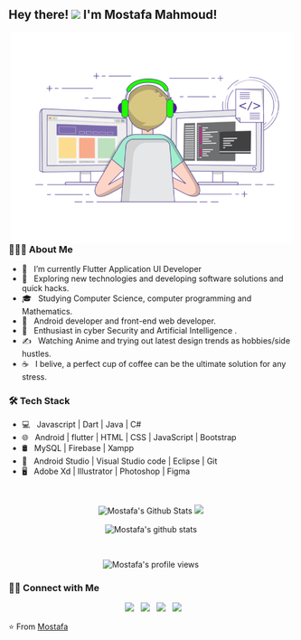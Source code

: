 <h2> Hey there! <img src="https://media.giphy.com/media/hvRJCLFzcasrR4ia7z/giphy.gif" width="35px">  I'm Mostafa Mahmoud!</h2>
<img align="right" alt="GIF" src="https://raw.githubusercontent.com/fpemostafa/fpemostafa/main/coding.gif" width="500"/>

<h3> 👨🏻‍💻 About Me </h3>

- 🔭 &nbsp; I’m currently Flutter Application UI Developer
- 🤔 &nbsp; Exploring new technologies and developing software solutions and quick hacks.
- 🎓 &nbsp; Studying Computer Science, computer programming and Mathematics.
- 💼 &nbsp; Android developer and front-end web developer.
- 🌱 &nbsp; Enthusiast in cyber Security and Artificial Intelligence .
- ✍️ &nbsp; Watching Anime and trying out latest design trends as hobbies/side hustles.
- ☕ &nbsp; I belive, a perfect cup of coffee can be the ultimate solution for any stress. 

<h3>🛠 Tech Stack</h3>

- 💻 &nbsp; Javascript | Dart | Java | C#  
- 🌐 &nbsp; Android | flutter | HTML | CSS | JavaScript | Bootstrap 
- 🛢 &nbsp; MySQL | Firebase | Xampp
- 🔧 &nbsp; Android Studio  | Visual Studio code | Eclipse | Git
- 🖥 &nbsp; Adobe Xd | Illustrator | Photoshop | Figma

<br>
<p align = "center">
  <img src = "https://github-readme-stats.vercel.app/api?username=fpemostafa&theme=radical&show_icons=true&count_private=true&hide=issues&line_height=32" alt="Mostafa's Github Stats">
  <img src = "https://github-readme-streak-stats.herokuapp.com/?user=fpemostafa&theme=radical">
</p>

<!--
<p align = "center">
[![Top Langs](https://github-readme-stats.vercel.app/api/top-langs/?username=fpemostafa&layout=compact&text_color=daf7dc&bg_color=151515)](https://github.com/fpemostafa/github-readme-stats)
</p>
-->


<p align="center">

  <img align="center" alt="Mostafa's github stats" src="https://github-readme-stats.anuraghazra1.vercel.app/api/top-langs/?username=fpemostafa&layout=compact&langs_count=10&hide=html,css&bg_color=30,000000,434343&title_color=fe428e&text_color=f1f1eb" />
</p>

<!-- 
<img align="center" src="https://github-readme-stats.vercel.app/api?username=fpemostafa&include_all_commits=true&ttheme=radical&count_private=true&show_icons=true&line_height=20&title_color=7A7ADB&icon_color=2234AE&text_color=D3D3D3&bg_color=0,000000,130F40" alt="Mostafa's Github Stats">
</br> 
-->

<br>
<p align="center"> 
  <img src="https://profile-counter.glitch.me/fpemostafa/count.svg" alt="Mostafa's profile views" /> 
</p>


<h3> 🤝🏻 Connect with Me </h3>

<p align="center">
&nbsp; <a href="#" rel="noopener noreferrer"><img src="https://img.icons8.com/plasticine/100/000000/twitter.png" width="50" /></a>  
&nbsp; <a href="#" target="_blank" rel="noopener noreferrer"><img src="https://img.icons8.com/plasticine/100/000000/instagram-new.png" width="50" /></a>  
&nbsp; <a href="#" target="_blank" rel="noopener noreferrer"><img src="https://img.icons8.com/plasticine/100/000000/linkedin.png" width="50" /></a>
&nbsp; <a href="mailto:eng.mostafa.820@gmail.com" target="_blank" rel="noopener noreferrer"><img src="https://img.icons8.com/plasticine/100/000000/gmail.png"  width="50" /></a>
</p>

⭐️ From [Mostafa](https://github.com/fpemostafa)
